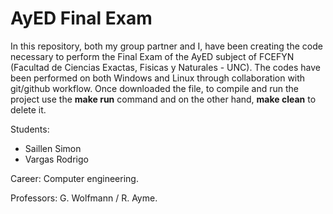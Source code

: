 # [](https://github.com/rodrigov1/AyED/tree/main)AyED Final Exam

In this repository, both my group partner and I, have been creating the code necessary to perform the Final Exam of the AyED subject of FCEFYN (Facultad de Ciencias Exactas, Fisicas y Naturales - UNC). The codes have been performed on both Windows and Linux through collaboration with git/github workflow. Once downloaded the file, to compile and run the project use the **make run** command and on the other hand, **make clean** to delete it.

Students:

- Saillen Simon
- Vargas Rodrigo

Career: Computer engineering.

Professors: G. Wolfmann / R. Ayme.
